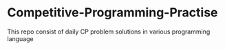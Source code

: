 # Competitive-Programming-Practise
This repo consist of daily CP problem solutions in various programming language
